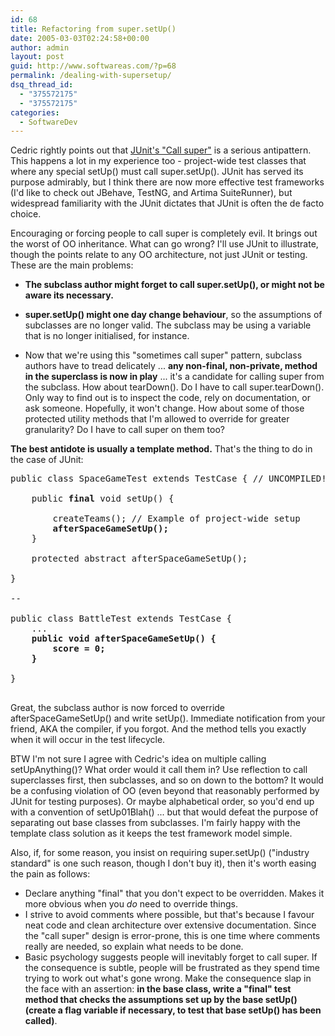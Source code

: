 ```yaml
---
id: 68
title: Refactoring from super.setUp()
date: 2005-03-03T02:24:58+00:00
author: admin
layout: post
guid: http://www.softwareas.com/?p=68
permalink: /dealing-with-supersetup/
dsq_thread_id:
  - "375572175"
  - "375572175"
categories:
  - SoftwareDev
---
```

Cedric rightly points out that [JUnit's "Call super"](http://beust.com/weblog/archives/000252.html) is a serious antipattern. This happens a lot in my experience too - project-wide test classes that where any special setUp() must call super.setUp(). JUnit has served its purpose admirably, but I think there are now more effective test frameworks (I'd like to check out JBehave, TestNG, and Artima SuiteRunner), but widespread familiarity with the JUnit dictates that JUnit is often the de facto choice.

Encouraging or forcing people to call super is completely evil. It brings out the worst of  OO inheritance. What can go wrong? I'll use JUnit to illustrate, though the points relate to any OO architecture, not just JUnit or testing. These are the main problems:

* <b>The subclass author might forget to call super.setUp(), or might not be aware its necessary.</b>

* <b>super.setUp() might one day change behaviour</b>, so the assumptions of subclasses are no longer valid. The subclass may be using a variable that is no longer initialised, for instance.

* Now that we're using this "sometimes call super" pattern, subclass authors have to tread delicately ... <b>any non-final, non-private, method in the superclass is now in play</b> ... it's a candidate for calling super from the subclass. How about tearDown(). Do I have to call super.tearDown(). Only way to find out is to inspect the code, rely on documentation, or ask someone. Hopefully, it won't change. How about some of those protected utility methods that I'm allowed to override for greater granularity? Do I have to call super on them too?

<b>The best antidote is usually a template method.</b> That's the thing to do in the case of JUnit: 

<pre>
public class SpaceGameTest extends TestCase { // UNCOMPILED!

    public <b>final</b> void setUp() {

        createTeams(); // Example of project-wide setup
        <b>afterSpaceGameSetUp();</b>
    }

    protected abstract afterSpaceGameSetUp();

}

--

public class BattleTest extends TestCase {
    ...
    <b>public void afterSpaceGameSetUp() {
        score = 0;
    }</b>

}

</pre>

Great, the subclass author is now forced to override afterSpaceGameSetUp() and write setUp(). Immediate notification from your friend, AKA the compiler, if you forgot. And the method tells you exactly when it will occur in the test lifecycle.

BTW I'm not sure I agree with Cedric's idea on multiple calling setUpAnything()? What order would it call them in? Use reflection to call superclasses first, then subclasses, and so on down to the bottom? It would be a confusing violation of OO (even beyond that reasonably performed by JUnit for testing purposes). Or maybe alphabetical order, so you'd end up with a convention of setUp01Blah() ... but that would defeat the purpose of separating out base classes from subclasses. I'm fairly happy with the template class solution as it keeps the test framework model simple.

Also, if, for some reason, you insist on requiring super.setUp() ("industry standard" is one such reason, though I don't buy it), then it's worth easing the pain as follows:
* Declare anything "final" that you don't expect to be overridden. Makes it more obvious when you *do* need to override things.
* I strive to avoid comments where possible, but that's because I favour neat code and clean architecture over extensive documentation. Since the "call super" design is error-prone, this is one time where comments really are needed, so explain what needs to be done.
* Basic psychology suggests people will inevitably forget to call super. If the consequence is subtle, people will be frustrated as they spend time trying to work out what's gone wrong. Make the consequence slap in the face with an assertion: <b>in the base class, write a "final" test method that checks the assumptions set up by the base setUp() (create a flag variable if necessary, to test that base setUp() has been called)</b>.